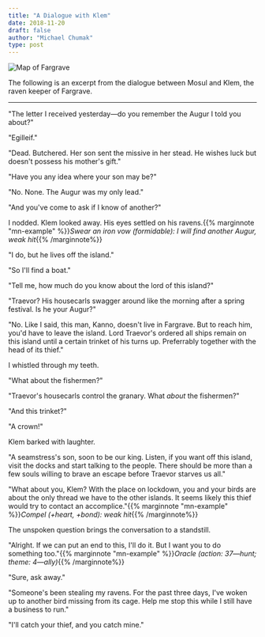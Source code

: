```yaml
---
title: "A Dialogue with Klem"
date: 2018-11-20
draft: false
author: "Michael Chumak"
type: post
---
```


![Map of Fargrave](/images/FargraveMap.001.jpg)

The following is an excerpt from the dialogue between Mosul and Klem, the raven keeper of Fargrave.

---


"The letter I received yesterday—do you remember the Augur I told you about?"

"Egilleif."

"Dead. Butchered. Her son sent the missive in her stead. He wishes luck but doesn't possess his mother's gift."

"Have you any idea where your son may be?"

"No. None. The Augur was my only lead."

"And you've come to ask if I know of another?"

I nodded. Klem looked away. His eyes settled on his ravens.{{% marginnote "mn-example" %}}_Swear an iron vow (formidable): I will find another Augur, weak hit_{{% /marginnote%}}

"I do, but he lives off the island."

"So I'll find a boat."

"Tell me, how much do you know about the lord of this island?"

"Traevor? His housecarls swagger around like the morning after a spring festival. Is he your Augur?"

"No. Like I said, this man, Kanno, doesn't live in Fargrave. But to reach him, you'd have to leave the island. Lord Traevor's ordered all ships remain on this island until a certain trinket of his turns up. Preferrably together with the head of its thief."

I whistled through my teeth.

"What about the fishermen?"

"Traevor's housecarls control the granary. What _about_ the fishermen?"

"And this trinket?"

"A crown!"

Klem barked with laughter.

"A seamstress's son, soon to be our king. Listen, if you want off this island, visit the docks and start talking to the people. There should be more than a few souls willing to brave an escape before Traevor starves us all."

"What about you, Klem? With the place on lockdown, you and your birds are about the only thread we have to the other islands. It seems likely this thief would try to contact an accomplice."{{% marginnote "mn-example" %}}_Compel (+heart, +bond): weak hit_{{% /marginnote%}}

The unspoken question brings the conversation to a standstill.

"Alright. If we can put an end to this, I'll do it. But I want you to do something too."{{% marginnote "mn-example" %}}_Oracle (action: 37—hunt; theme: 4—ally)_{{% /marginnote%}}

"Sure, ask away."

"Someone's been stealing my ravens. For the past three days, I've woken up to another bird missing from its cage. Help me stop this while I still have a business to run."

"I'll catch your thief, and you catch mine."